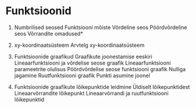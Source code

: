 # Funktsioonid

1) Numbrilised seosed
Funktsiooni mõiste
Võrdeline seos
Pöördvõrdeline seos
Võrrandite omadused*

2) xy-koordinaatsüsteem
Arvtelg
xy-koordinaatsüsteem

3) Funktsioonide graafikud
Graafikute joonestamise eeskiri
Lineaarfunktsiooni ja võrdelise seose graafik
Lineaarfunktsiooni parameetrite olulisus
Pöördvõrdelise seose funktsiooni graafik
Nulliga jagamine
Ruutfunktsiooni graafik
Punkti asumine joonel

4) Funktsioonide graafikute lõikepunktide leidmine
Üldiselt lõikepunktidest
Lineaarvõrrandite lõikepunkt
Lineaarvõrrandi ja ruutfunktsiooni lõikepunktid
